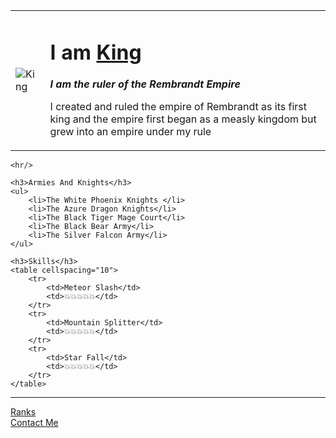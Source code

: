 <!DOCTYPE html>
<html lang="en">
   <head>
    <meta charset="UTF-8">
    <meta name="viewport" content="width=device-width, initial-scale=1.0">
    <title>King</title>
   </head>
   <body>
    <table cellspacing="20">
        <tr>
            <td><img src="https://i.pinimg.com/control/564x/85/11/6d/85116dc176f5b5f792d002126085a9dc.jpg" alt="King"></td>
            <td><h1>I am <a href="https://animepahe.ru/">King</a></h1>
    <p><em><strong>I am the ruler of the Rembrandt Empire</strong></em></p>
    <p>I created and ruled the empire of Rembrandt as its first king and the empire first began as a measly kingdom but grew into an empire under my rule</p></td>
        </tr>
    </table>
    
    <hr/>
    
    <h3>Armies And Knights</h3>
    <ul>
        <li>The White Phoenix Knights </li>
        <li>The Azure Dragon Knights</li>
        <li>The Black Tiger Mage Court</li>
        <li>The Black Bear Army</li>
        <li>The Silver Falcon Army</li>
    </ul>

    <h3>Skills</h3>
    <table cellspacing="10">
        <tr>
            <td>Meteor Slash</td>
            <td>💥💥💥💥💥</td>
        </tr>
        <tr>
            <td>Mountain Splitter</td>
            <td>💥💥💥💥💥</td>
        </tr>
        <tr>
            <td>Star Fall</td>
            <td>💥💥💥💥💥</td>
        </tr>
    </table>


   <hr/>

   <a href="Ranks.html">Ranks</a>
   <br/>
   <a href="contact-me.html">Contact Me</a>


   </body>
</html> 
